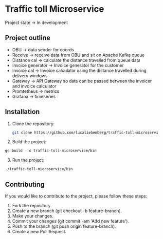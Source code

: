 # Traffic toll Microservice
Project state -> In development

## Project outline
- OBU -> data sender for coords
- Receive -> receive data from OBU and sit on Apache Kafka queue
- Distance cal -> calculate the distance travelled from queue data
- Invoice generator  -> Invoice generator for the customer
- Invoice cal -> Invoice calculator using the distance travelled during delivery windows
- Gateway -> API Gateway so data can be passed between the invoicer and invoice calculator
- Promtetheus -> metrics
- Grafana -> timeseries 

## Installation

1. Clone the repository:
   ```bash
   git clone https://github.com/lucaliebenberg/traffic-toll-microservice.git
   ```

2. Build the project:
  ```bash
  go build - o traffic-toll-microservice/bin
  ```

3. Run the project:
  ```bash
  ./traffic-toll-microservice/bin
  ```
## Contributing
If you would like to contribute to the project, please follow these steps:
  1. Fork the repository.
  2. Create a new branch (git checkout -b feature-branch).
  3. Make your changes.
  4. Commit your changes (git commit -am 'Add new feature').
  5. Push to the branch (git push origin feature-branch).
  6. Create a new Pull Request.
